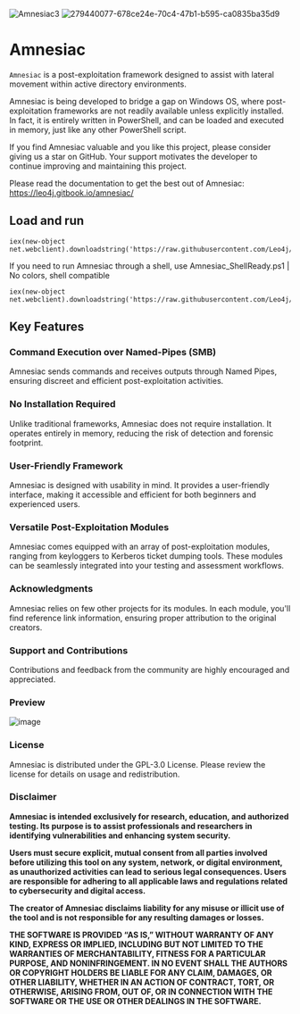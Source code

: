 ![Amnesiac3](https://github.com/Leo4j/Amnesiac/assets/61951374/f99be249-3270-4c92-ab27-516d2b8db7a3)
![279440077-678ce24e-70c4-47b1-b595-ca0835ba35d9](https://github.com/Leo4j/Amnesiac/assets/61951374/067080b7-b115-41e4-994e-60c0335c05dc)

# Amnesiac

`Amnesiac` is a post-exploitation framework designed to assist with lateral movement within active directory environments.

Amnesiac is being developed to bridge a gap on Windows OS, where post-exploitation frameworks are not readily available unless explicitly installed. In fact, it is entirely written in PowerShell, and can be loaded and executed in memory, just like any other PowerShell script.

If you find Amnesiac valuable and you like this project, please consider giving us a star on GitHub. Your support motivates the developer to continue improving and maintaining this project.

Please read the documentation to get the best out of Amnesiac: https://leo4j.gitbook.io/amnesiac/

## Load and run

```
iex(new-object net.webclient).downloadstring('https://raw.githubusercontent.com/Leo4j/Amnesiac/main/Amnesiac.ps1');Amnesiac
```

If you need to run Amnesiac through a shell, use Amnesiac_ShellReady.ps1 | No colors, shell compatible

```
iex(new-object net.webclient).downloadstring('https://raw.githubusercontent.com/Leo4j/Amnesiac/refs/heads/main/Amnesiac_ShellReady.ps1');Amnesiac
```

## Key Features

### Command Execution over Named-Pipes (SMB)

Amnesiac sends commands and receives outputs through Named Pipes, ensuring discreet and efficient post-exploitation activities.

### No Installation Required

Unlike traditional frameworks, Amnesiac does not require installation. It operates entirely in memory, reducing the risk of detection and forensic footprint.

### User-Friendly Framework

Amnesiac is designed with usability in mind. It provides a user-friendly interface, making it accessible and efficient for both beginners and experienced users.

### Versatile Post-Exploitation Modules

Amnesiac comes equipped with an array of post-exploitation modules, ranging from keyloggers to Kerberos ticket dumping tools. These modules can be seamlessly integrated into your testing and assessment workflows.

### Acknowledgments

Amnesiac relies on few other projects for its modules. In each module, you'll find reference link information, ensuring proper attribution to the original creators.

### Support and Contributions

Contributions and feedback from the community are highly encouraged and appreciated.

### Preview

![image](https://github.com/Leo4j/Amnesiac/assets/61951374/895add16-3775-4f9e-9fef-b21739f206e0)

### License

Amnesiac is distributed under the GPL-3.0 License. Please review the license for details on usage and redistribution.

### Disclaimer

**Amnesiac is intended exclusively for research, education, and authorized testing. Its purpose is to assist professionals and researchers in identifying vulnerabilities and enhancing system security.**

**Users must secure explicit, mutual consent from all parties involved before utilizing this tool on any system, network, or digital environment, as unauthorized activities can lead to serious legal consequences. Users are responsible for adhering to all applicable laws and regulations related to cybersecurity and digital access.**

**The creator of Amnesiac disclaims liability for any misuse or illicit use of the tool and is not responsible for any resulting damages or losses.**

**THE SOFTWARE IS PROVIDED “AS IS,” WITHOUT WARRANTY OF ANY KIND, EXPRESS OR IMPLIED, INCLUDING BUT NOT LIMITED TO THE WARRANTIES OF MERCHANTABILITY, FITNESS FOR A PARTICULAR PURPOSE, AND NONINFRINGEMENT. IN NO EVENT SHALL THE AUTHORS OR COPYRIGHT HOLDERS BE LIABLE FOR ANY CLAIM, DAMAGES, OR OTHER LIABILITY, WHETHER IN AN ACTION OF CONTRACT, TORT, OR OTHERWISE, ARISING FROM, OUT OF, OR IN CONNECTION WITH THE SOFTWARE OR THE USE OR OTHER DEALINGS IN THE SOFTWARE.**

